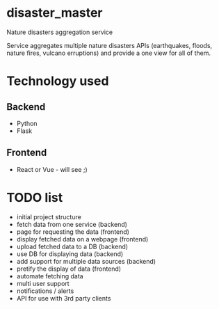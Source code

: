 # disaster_master
Nature disasters aggregation service

Service aggregates multiple nature disasters APIs (earthquakes, floods, nature fires, vulcano erruptions) and provide a one view for all of them.

# Technology used
##  Backend
* Python
* Flask
## Frontend
* React or Vue - will see ;)

# TODO list
* initial project structure
* fetch data from one service (backend)
* page for requesting the data (frontend)
* display fetched data on a webpage (frontend)
* upload fetched data to a DB (backend)
* use DB for displaying data (backend)
* add support for multiple data sources (backend)
* pretify the display of data (frontend)
* automate fetching data
* multi user support
* notifications / alerts
* API for use with 3rd party clients
